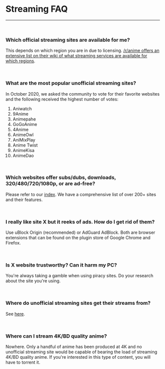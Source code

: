 # **Streaming FAQ**

---

&nbsp;

### **Which official streaming sites are available for me?**

This depends on which region you are in due to licensing. [/r/anime offers an extensive list on their wiki of what streaming services are available for which regions](https://www.reddit.com/r/anime/wiki/legal_streams).

&nbsp;

### **What are the most popular unofficial streaming sites?**

In October 2020, we asked the community to vote for their favorite websites and the following received the highest number of votes:

1. Aniwatch
2. 9Anime
3. Animepahe
4. GoGoAnime
5. 4Anime
6. AnimeOwl
7. AniMixPlay
8. Anime Twist
9. AnimeKisa
10. AnimeDao

&nbsp;

### **Which websites offer subs/dubs, downloads, 320/480/720/1080p, or are ad-free?**

Please refer to our [index](https://ranimepiracy.github.io/index/). We have a comprehensive list of over 200+ sites and their features.

&nbsp;

### **I really like site X but it reeks of ads. How do I get rid of them?**

Use uBlock Origin (recommended) or AdGuard AdBlock. Both are browser extensions that can be found on the plugin store of Google Chrome and Firefox.

&nbsp;

### **Is X website trustworthy? Can it harm my PC?**

You're always taking a gamble when using piracy sites. Do your research about the site you're using.

&nbsp;

### **Where do unofficial streaming sites get their streams from?**

See [here](https://www.reddit.com/r/animepiracy/comments/jsyiku/what_is_the_source_of_these_illegal_anime/gc29rq1/).

&nbsp;

### **Where can I stream 4K/BD quality anime?**

Nowhere. Only a handful of anime has been produced at 4K and no unofficial streaming site would be capable of bearing the load of streaming 4K/BD quality anime. If you're interested in this type of content, you will have to torrent it.

&nbsp;
